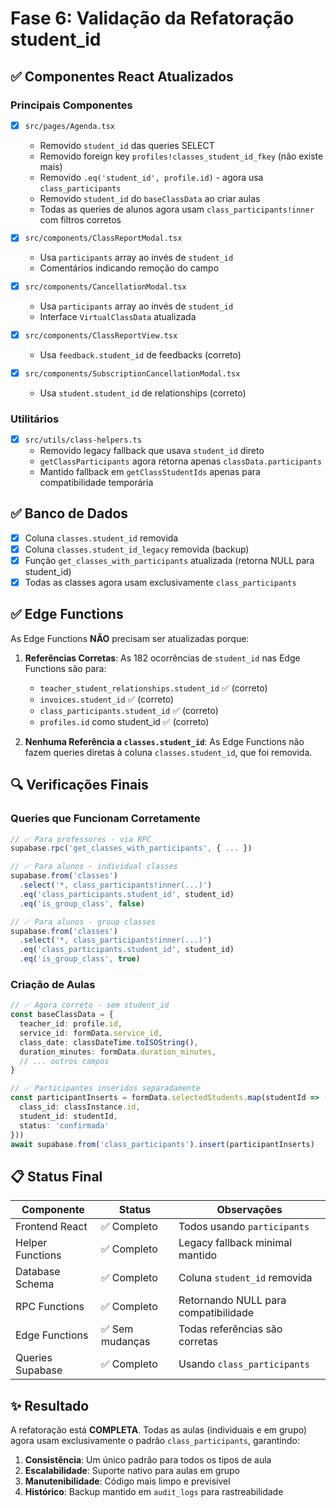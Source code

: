 # Fase 6: Validação da Refatoração student_id

## ✅ Componentes React Atualizados

### Principais Componentes
- [x] `src/pages/Agenda.tsx`
  - Removido `student_id` das queries SELECT
  - Removido foreign key `profiles!classes_student_id_fkey` (não existe mais)
  - Removido `.eq('student_id', profile.id)` - agora usa `class_participants`
  - Removido `student_id` do `baseClassData` ao criar aulas
  - Todas as queries de alunos agora usam `class_participants!inner` com filtros corretos
  
- [x] `src/components/ClassReportModal.tsx`
  - Usa `participants` array ao invés de `student_id`
  - Comentários indicando remoção do campo

- [x] `src/components/CancellationModal.tsx`
  - Usa `participants` array ao invés de `student_id`
  - Interface `VirtualClassData` atualizada

- [x] `src/components/ClassReportView.tsx`
  - Usa `feedback.student_id` de feedbacks (correto)

- [x] `src/components/SubscriptionCancellationModal.tsx`
  - Usa `student.student_id` de relationships (correto)

### Utilitários
- [x] `src/utils/class-helpers.ts`
  - Removido legacy fallback que usava `student_id` direto
  - `getClassParticipants` agora retorna apenas `classData.participants`
  - Mantido fallback em `getClassStudentIds` apenas para compatibilidade temporária

## ✅ Banco de Dados

- [x] Coluna `classes.student_id` removida
- [x] Coluna `classes.student_id_legacy` removida (backup)
- [x] Função `get_classes_with_participants` atualizada (retorna NULL para student_id)
- [x] Todas as classes agora usam exclusivamente `class_participants`

## ✅ Edge Functions

As Edge Functions **NÃO** precisam ser atualizadas porque:

1. **Referências Corretas**: As 182 ocorrências de `student_id` nas Edge Functions são para:
   - `teacher_student_relationships.student_id` ✅ (correto)
   - `invoices.student_id` ✅ (correto)
   - `class_participants.student_id` ✅ (correto)
   - `profiles.id` como student_id ✅ (correto)

2. **Nenhuma Referência a `classes.student_id`**: As Edge Functions não fazem queries diretas à coluna `classes.student_id`, que foi removida.

## 🔍 Verificações Finais

### Queries que Funcionam Corretamente
```typescript
// ✅ Para professores - via RPC
supabase.rpc('get_classes_with_participants', { ... })

// ✅ Para alunos - individual classes
supabase.from('classes')
  .select('*, class_participants!inner(...)')
  .eq('class_participants.student_id', student_id)
  .eq('is_group_class', false)

// ✅ Para alunos - group classes
supabase.from('classes')
  .select('*, class_participants!inner(...)')
  .eq('class_participants.student_id', student_id)
  .eq('is_group_class', true)
```

### Criação de Aulas
```typescript
// ✅ Agora correto - sem student_id
const baseClassData = {
  teacher_id: profile.id,
  service_id: formData.service_id,
  class_date: classDateTime.toISOString(),
  duration_minutes: formData.duration_minutes,
  // ... outros campos
}

// ✅ Participantes inseridos separadamente
const participantInserts = formData.selectedStudents.map(studentId => ({
  class_id: classInstance.id,
  student_id: studentId,
  status: 'confirmada'
}))
await supabase.from('class_participants').insert(participantInserts)
```

## 📋 Status Final

| Componente | Status | Observações |
|-----------|--------|-------------|
| Frontend React | ✅ Completo | Todos usando `participants` |
| Helper Functions | ✅ Completo | Legacy fallback minimal mantido |
| Database Schema | ✅ Completo | Coluna `student_id` removida |
| RPC Functions | ✅ Completo | Retornando NULL para compatibilidade |
| Edge Functions | ✅ Sem mudanças | Todas referências são corretas |
| Queries Supabase | ✅ Completo | Usando `class_participants` |

## ✨ Resultado

A refatoração está **COMPLETA**. Todas as aulas (individuais e em grupo) agora usam exclusivamente o padrão `class_participants`, garantindo:

1. **Consistência**: Um único padrão para todos os tipos de aula
2. **Escalabilidade**: Suporte nativo para aulas em grupo
3. **Manutenibilidade**: Código mais limpo e previsível
4. **Histórico**: Backup mantido em `audit_logs` para rastreabilidade
